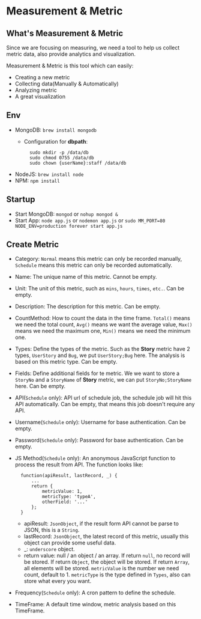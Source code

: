 # Measurement & Metric

## What's Measurement & Metric
Since we are focusing on measuring, we need a tool
to help us collect metric data, also provide analytics
and visualization.

Measurement & Metric is this tool which can easily:

* Creating a new metric
* Collecting data(Manually & Automatically)
* Analyzing metric
* A great visualization

## Env

* MongoDB: `brew install mongodb`
    * Configuration for **dbpath**:

            sudo mkdir -p /data/db
            sudo chmod 0755 /data/db
            sudo chown {userName}:staff /data/db

* NodeJS: `brew install node`
* NPM: `npm install`

## Startup

* Start MongoDB: `mongod` or `nohup mongod &`
* Start App: `node app.js` or `nodemon app.js` or `sudo MM_PORT=80 NODE_ENV=production forever start app.js`

## Create Metric

* Category: `Normal` means this metric can only be recorded manually, `Schedule` means this metric can only be recorded automatically.
* Name: The unique name of this metric. Cannot be empty.
* Unit: The unit of this metric, such as `mins`, `hours`, `times`, `etc.`. Can be empty.
* Description: The description for this metric. Can be empty.
* CountMethod: How to count the data in the time frame. `Total()` means we need the total count, `Avg()` means we want the average value, `Max()` means we need the maximum one, `Min()` means we need the minimum one.
* Types: Define the types of the metric. Such as the **Story** metric have 2 types, `UserStory` and `Bug`, we put `UserStory;Bug` here. The analysis is based on this metric type. Can be empty.
* Fields: Define additional fields for te metric. We we want to store a `StoryNo` and a `StoryName` of **Story** metric, we can put `StoryNo;StoryName` here. Can be empty.
* API(`Schedule` only): API url of schedule job, the schedule job will hit this API automatically. Can be empty, that means this job doesn't require any API.
* Username(`Schedule` only): Username for base authentication. Can be empty.
* Password(`Schedule` only): Password for base authentication. Can be empty.
* JS Method(`Schedule` only): An anonymous JavaScript function to process the result from API. The function looks like:

        function(apiResult, lastRecord, _) {
            ...
            return {
                metricValue: 1,
                metricType: 'typeA',
                otherField: '...'
            };
        }

    * apiResult: `JsonObject`, if the result form API cannot be parse to JSON, this is a `String`.
    * lastRecord: `JsonObject`, the latest record of this metric, usually this object can provide some useful data.
    * _: `underscore` object.
    * return value: null / an object / an array. If return `null`, no record will be stored. If return `Object`, the object will be stored. If return `Array`, all elements will be stored. `metricValue` is the number we need count, default to 1. `metricType` is the type defined in `Types`, also can store what every you want.
* Frequency(`Schedule` only): A cron pattern to define the schedule.
* TimeFrame: A default time window, metric analysis based on this TimeFrame.
